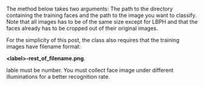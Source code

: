The method below takes two arguments: The path to the directory containing the training faces and the path to the image you want to classify. Note that all images has to be of the same size except for LBPH and that the faces already has to be cropped out of their original images.

For the simplicity of this post, the class also requires that the training images have filename format:

**\<label>-rest_of_filename.png**.

lable must be number. You must collect face image under different illuminations for a better recognition rate.
